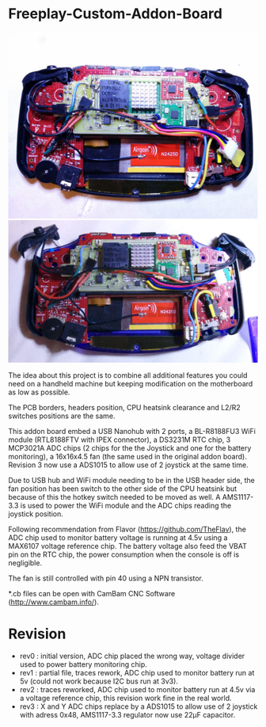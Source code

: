 # Freeplay-Custom-Addon-Board

![Rev 2](https://github.com/porcinus/Freeplay-Custom-Addon-Board/blob/master/preview/02.jpg)
![Rev 3](https://github.com/porcinus/Freeplay-Custom-Addon-Board/blob/master/preview/04.jpg)

The idea about this project is to combine all additional features you could need on a handheld machine but keeping modification on the motherboard as low as possible.

The PCB borders, headers position, CPU heatsink clearance and L2/R2 switches positions are the same.

This addon board embed a USB Nanohub with 2 ports, a BL-R8188FU3 WiFi module (RTL8188FTV with IPEX connector), a DS3231M RTC chip, 3 MCP3021A ADC chips (2 chips for the the Joystick and one for the battery monitoring), a 16x16x4.5 fan (the same used in the original addon board). Revision 3 now use a ADS1015 to allow use of 2 joystick at the same time.

Due to USB hub and WiFi module needing to be in the USB header side, the fan position has been switch to the other side of the CPU heatsink but because of this the hotkey switch needed to be moved as well.
A AMS1117-3.3 is used to power the WiFi module and the ADC chips reading the joystick position.

Following recommendation from Flavor (https://github.com/TheFlav), the ADC chip used to monitor battery voltage is running at 4.5v using a MAX6107 voltage reference chip.
The battery voltage also feed the VBAT pin on the RTC chip, the power consumption when the console is off is negligible.

The fan is still controlled with pin 40 using a NPN transistor.

*.cb files can be open with CamBam CNC Software (http://www.cambam.info/).


# Revision
- rev0 : initial version, ADC chip placed the wrong way, voltage divider used to power battery monitoring chip.
- rev1 : partial file, traces rework, ADC chip used to monitor battery run at 5v (could not work because I2C bus run at 3v3).
- rev2 : traces reworked, ADC chip used to monitor battery run at 4.5v via a voltage reference chip, this revision work fine in the real world.
- rev3 : X and Y ADC chips replace by a ADS1015 to allow use of 2 joystick with adress 0x48, AMS1117-3.3 regulator now use 22µF capacitor.


